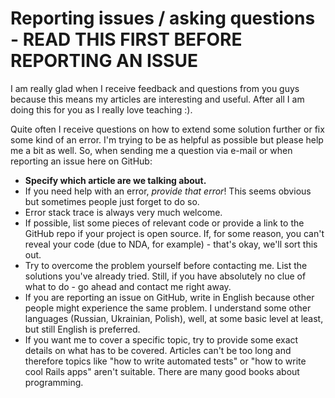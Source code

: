 # Reporting issues / asking questions - READ THIS FIRST BEFORE REPORTING AN ISSUE

I am really glad when I receive feedback and questions from you guys because this means my articles are interesting and useful. After all I am doing this for you as I really love teaching :).

Quite often I receive questions on how to extend some solution further or fix some kind of an error. I'm trying to be as helpful as possible but please help me a bit as well. So, when sending me a question via e-mail or when reporting an issue here on GitHub:

* **Specify which article are we talking about.**
* If you need help with an error, *provide that error*! This seems obvious but sometimes people just forget to do so.
* Error stack trace is always very much welcome.
* If possible, list some pieces of relevant code or provide a link to the GitHub repo if your project is open source. If, for some reason, you can't reveal your code (due to NDA, for example) - that's okay, we'll sort this out.
* Try to overcome the problem yourself before contacting me. List the solutions you've already tried. Still, if you have absolutely no clue of what to do - go ahead and contact me right away.
* If you are reporting an issue on GitHub, write in English because other people might experience the same problem. I understand some other languages (Russian, Ukrainian, Polish), well, at some basic level at least, but still English is preferred.
* If you want me to cover a specific topic, try to provide some exact details on what has to be covered. Articles can't be too long and therefore topics like "how to write automated tests" or "how to write cool Rails apps" aren't suitable. There are many good books about programming.
